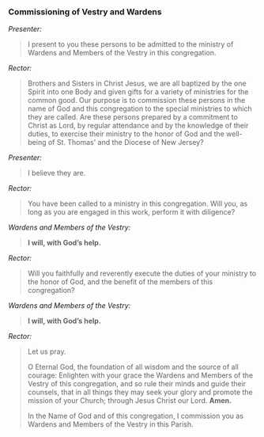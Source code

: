 ### Commissioning of Vestry and Wardens
_Presenter:_
> I present to you these persons to be admitted to the ministry of Wardens and Members of the Vestry in this congregation.

_Rector:_
> Brothers and Sisters in Christ Jesus, we are all baptized by the one Spirit into one Body and given gifts for a variety of ministries for the common good.  Our purpose is to commission these persons in the name of God and this congregation to the special ministries to which they are called. Are these persons prepared by a commitment to Christ as Lord, by regular attendance and by the knowledge of their duties, to exercise their ministry to the honor of God and the well-being of St. Thomas' and the Diocese of New Jersey?

_Presenter:_
> I believe they are.

_Rector:_
> You have been called to a ministry in this congregation. Will you, as long as you are engaged in this work, perform it with diligence?

_Wardens and Members of the Vestry:_
> **I will, with God’s help.**

_Rector:_
> Will you faithfully and reverently execute the duties of your ministry to the honor of God, and the benefit of the members of this congregation?

_Wardens and Members of the Vestry:_
> **I will, with God’s help.**

_Rector:_
> Let us pray.
>
> O Eternal God, the foundation of all wisdom and the source of all courage: Enlighten with your grace the Wardens and Members of the Vestry of this congregation, and so rule their minds and guide their counsels, that in all things they may seek your glory and promote the mission of your Church; through Jesus Christ our Lord. **Amen.**
>
> In the Name of God and of this congregation, I commission you as Wardens and Members of the Vestry in this Parish.
